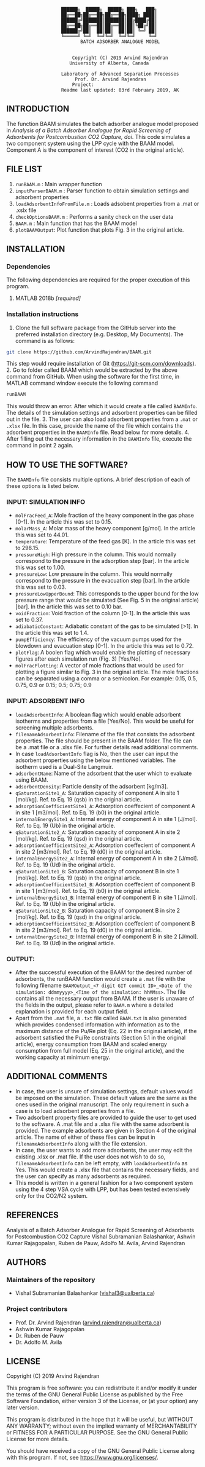 ﻿						██████╗  █████╗  █████╗ ███╗   ███╗
						██╔══██╗██╔══██╗██╔══██╗████╗ ████║
						██████╔╝███████║███████║██╔████╔██║
						██╔══██╗██╔══██║██╔══██║██║╚██╔╝██║
						██████╔╝██║  ██║██║  ██║██║ ╚═╝ ██║
						╚═════╝ ╚═╝  ╚═╝╚═╝  ╚═╝╚═╝     ╚═╝
				      		   BATCH ADSORBER ANALOGUE MODEL
                                   
	
					        Copyright (C) 2019 Arvind Rajendran
						   University of Alberta, Canada

					    Laboratory of Advanced Separation Processes
						     Prof. Dr. Arvind Rajendran
							Project: 
					    Readme last updated: 03rd February 2019, AK

## INTRODUCTION
The function BAAM simulates the batch adsorber analogue model proposed in *Analysis of a Batch Adsorber Analogue for Rapid Screening of Adsorbents for Postcombustion CO2 Capture, doi*. This code simulates a two component system using the LPP cycle with the BAAM model. Component A is the component of interest (CO2 in the original article).

## FILE LIST
1. `runBAAM.m` : Main wrapper function 
2. `inputParserBAAM.m` : Parser function to obtain simulation settings and adsorbent properties
3. `loadAdsorbentInfoFromFile.m` : Loads adsobent properties from a .mat or .xslx file
4. `checkOptionsBAAM.m` : Performs a sanity check on the user data
5. `BAAM.m` : Main function that has the BAAM model
6. `plotBAAMOutput`: Plot function that plots Fig. 3 in the original article.
	

## INSTALLATION

### Dependencies

The following dependencies are required for the proper execution of this program.

1. MATLAB 2018b *[required]*


### Installation instructions

1. Clone the full software package from the GitHub server into the preferred installation directory (e.g. Desktop, My Documents). The command is as follows:
```sh
git clone https://github.com/ArvindRajendran/BAAM.git

```
This step would require installation of Git (https://git-scm.com/downloads).
2. Go to folder called BAAM which would be extracted by the above command from GitHub. When using the software for the first time, in MATLAB command window execute the following command
```sh
runBAAM

```
This would throw an error. After which it would create a file called `BAAMInfo`. The details of the simulation settings and adsorbent properties can be filled out in the file. 
3. The user can also load adsorbent properties from a `.mat` or `.xlsx` file. In this case, provide the name of the file which contains the adsorbent properties in the `BAAMInfo` file. Read below for more details. 
4. After filling out the necessary information in the `BAAMInfo` file, execute the command in point 2 again.

## HOW TO USE THE SOFTWARE?
The `BAAMInfo` file consists multiple options. A brief description of each of these options is listed below.

### INPUT: SIMULATION INFO
* `molFracFeed_A`: Mole fraction of the heavy component in the gas phase [0-1]. In the article this was set to 0.15.
* `molarMass_A`: Molar mass of the heavy component [g/mol]. In the article this was set to 44.01.
* `temperature`: Temperature of the feed gas [K]. In the article this was set to 298.15.
* `pressureHigh`: High pressure in the column. This would normally correspond to the pressure in the adsorption step [bar]. In the article this was set to 1.00.
* `pressureLow`: Low pressure in the column. This would normally correspond to the pressure in the evacuation step [bar]. In the article this was set to 0.03.
* `pressureLowUpperBound`: This corresponds to the upper bound for the low pressure range that would be simulated (See Fig. 5 in the original article) [bar]. In the article this was set to 0.10 bar.
* `voidFraction`: Void fraction of the column [0-1]. In the article this was set to 0.37.
* `adiabaticConstant`: Adiabatic constant of the gas to be simulated [>1]. In the article this was set to 1.4.
* `pumpEfficiency`: The efficiency of the vacuum pumps used for the blowdown and evacuation step [0-1].  In the article this was set to 0.72.
* `plotFlag`: A boolen flag which would enable the plotting of necessary figures after each simulation run (Fig. 3) [Yes/No].
* `molFracPlotting`: A vector of mole fractions that would be used for plotting a figure similar to Fig. 3 in the original article. The mole fractions can be separated using a comma or a semicolon. For example: 0.15, 0.5, 0.75, 0.9 or 0.15; 0.5; 0.75; 0.9

### INPUT: ADSORBENT INFO
* `loadAdsorbentInfo`: A boolean flag which would enable adsorbent isotherms and properties from a file [Yes/No]. This would be useful for screening multiple adsorbents.
* `filenameAdsorbentInfo`: Filename of the file that consists the adsorbent properties. The file should be present in the BAAM folder. The file can be a .mat file or a .xlsx file. For further details read additional comments.
* In case `loadAdsorbentInfo` flag is No, then the user can input the adsorbent properties using the below mentioned variables. The isotherm used is a Dual-Site Langmuir.
* `adsorbentName`: Name of the adsorbent that the user which to evaluate using BAAM.
* `adsorbentDensity`: Particle density of the adsorbent [kg/m3].
* `qSaturationSite1_A`: Saturation capacity of component A in site 1 [mol/kg]. Ref. to Eq. 19 (qsb) in the original article.
* `adsorptionCoefficientSite1_A`: Adsorption coeffecient of component A in site 1 [m3/mol]. Ref. to Eq. 19 (b0) in the original article.
* `internalEnergySite1_A`: Internal energy of component A in site 1 [J/mol]. Ref. to Eq. 19 (Ub) in the original article.
* `qSaturationSite2_A`: Saturation capacity of component A in site 2 [mol/kg]. Ref. to Eq. 19 (qsd) in the original article.
* `adsorptionCoefficientSite2_A`: Adsorption coeffecient of component A in site 2 [m3/mol]. Ref. to Eq. 19 (d0) in the original article.
* `internalEnergySite2_A`: Internal energy of component A in site 2 [J/mol]. Ref. to Eq. 19 (Ud) in the original article.
* `qSaturationSite1_B`: Saturation capacity of component B in site 1 [mol/kg]. Ref. to Eq. 19 (qsb) in the original article.
* `adsorptionCoefficientSite1_B`: Adsorption coeffecient of component B in site 1 [m3/mol]. Ref. to Eq. 19 (b0) in the original article.
* `internalEnergySite1_B`: Internal energy of component B in site 1 [J/mol]. Ref. to Eq. 19 (Ub) in the original article.
* `qSaturationSite2_B`: Saturation capacity of component B in site 2 [mol/kg]. Ref. to Eq. 19 (qsd) in the original article.
* `adsorptionCoefficientSite2_B`: Adsorption coeffecient of component B in site 2 [m3/mol]. Ref. to Eq. 19 (d0) in the original article.
* `internalEnergySite2_B`: Internal energy of component B in site 2 [J/mol]. Ref. to Eq. 19 (Ud) in the original article.

### OUTPUT:
* After the successful execution of the BAAM for the desired number of adsorbents, the runBAAM function would create a `.mat` file with the following filename `BAAMOutput_<7 digit GIT commit ID>_<Date of the simulation: ddmmyyyy>_<Time of the simulation: hhMMss>`. The file contains all the necessary output from BAAM. If the user is unaware of the fields in the output, please refer to `BAAM.m` where a detailed explanation is provided for each output field.
* Apart from the `.mat` file, a `.txt` file called `BAAM.txt` is also generated which provides condensed information with information as to the maximum distance of the Pu/Re plot (Eq. 22 in the original article), if the adsorbent satisfied the Pu/Re constraints (Section 5.1 in the original article), energy consumption from BAAM and scaled energy consumption from full model (Eq. 25 in the original article), and the working capacity at minimum energy. 

## ADDITIONAL COMMENTS
* In case, the user is unsure of simulation settings, default values would be imposed on the simulation. These default values are the same as the ones used in the original manuscript. The only requirement in such a case is to load adsorbent properties from a file.
* Two adsorbent property files are provided to guide the user to get used to the software. A .mat file and a .xlsx file with the same adsorbent is provided. The example adsorbents are given in Section 4 of the original article. The name of either of these files can be input in `filenameAdsorbentInfo` along with the file extension.
* In case, the user wants to add more adsorbents, the user may edit the existing .xlsx or .mat file. If the user does not wish to do so, `filenameAdsorbentInfo` can be left empty, with `loadAdsorbentInfo` as Yes. This would create a .xlsx file that contains the necessary fields, and the user can specify as many adsorbents as required.
* This model is written in a general fashion for a two component system using the 4 step VSA cycle with LPP, but has been tested extensively only for the CO2/N2 system.

## REFERENCES
 
Analysis of a Batch Adsorber Analogue for Rapid Screening of Adsorbents for Postcombustion CO2 Capture
Vishal Subramanian Balashankar, Ashwin Kumar Rajagopalan, Ruben de Pauw, Adolfo M. Avila, Arvind Rajendran
<Citation>
<DOI>

## AUTHORS

### Maintainers of the repository
* Vishal Subramanian Balashankar (vishal3@ualberta.ca)

### Project contributors
* Prof. Dr. Arvind Rajendran (arvind.rajendran@ualberta.ca)
* Ashwin Kumar Rajagopalan
* Dr. Ruben de Pauw
* Dr. Adolfo M. Avila

## LICENSE
Copyright (C) 2019 Arvind Rajendran

This program is free software: you can redistribute it and/or modify it under the terms of the GNU General Public License as published by the Free Software Foundation, either version 3 of the License, or (at your option) any later version.

This program is distributed in the hope that it will be useful, but WITHOUT ANY WARRANTY; without even the implied warranty of MERCHANTABILITY or FITNESS FOR A PARTICULAR PURPOSE.  See the GNU General Public License for more details.

You should have received a copy of the GNU General Public License along with this program.  If not, see <https://www.gnu.org/licenses/>.